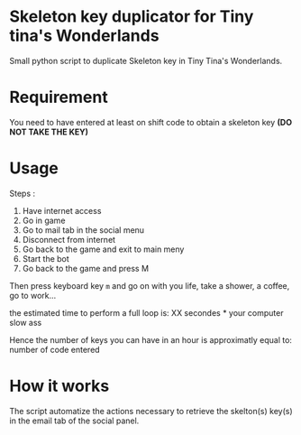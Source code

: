 # Skeleton key duplicator for Tiny tina's Wonderlands
 
Small python script to duplicate Skeleton key in Tiny Tina's Wonderlands.

# Requirement

You need to have entered at least on shift code to obtain a skeleton key **(DO NOT TAKE THE KEY)**

# Usage

Steps : 
 1. Have internet access
 2. Go in game
 3. Go to mail tab in the social menu
 4. Disconnect from internet
 5. Go back to the game and exit to main meny
 6. Start the bot
 7. Go back to the game and press M

Then press keyboard key `m` and go on with you life, take a shower, a coffee, go to work...

the estimated time to perform a full loop is: XX secondes * your computer slow ass

Hence the number of keys you can have in an hour is approximatly equal to: number of code entered 

# How it works

The script automatize the actions necessary to retrieve the skelton(s) key(s) in the email tab of the social panel.
